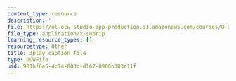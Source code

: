 ```yaml
---
content_type: resource
description: ''
file: https://ol-ocw-studio-app-production.s3.amazonaws.com/courses/8-01sc-classical-mechanics-fall-2016/981bf6e54c74803cd1678900b383c11f_V1I-vrXGl3A.srt
file_type: application/x-subrip
learning_resource_types: []
resourcetype: Other
title: 3play caption file
type: OCWFile
uid: 981bf6e5-4c74-803c-d167-8900b383c11f
---
```

